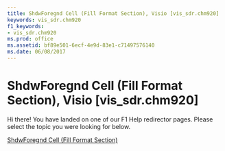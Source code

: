 ```yaml
---
title: ShdwForegnd Cell (Fill Format Section), Visio [vis_sdr.chm920]
keywords: vis_sdr.chm920
f1_keywords:
- vis_sdr.chm920
ms.prod: office
ms.assetid: bf89e501-6ecf-4e9d-83e1-c71497576140
ms.date: 06/08/2017
---
```



# ShdwForegnd Cell (Fill Format Section), Visio [vis_sdr.chm920]

Hi there! You have landed on one of our F1 Help redirector pages. Please select the topic you were looking for below.

[ShdwForegnd Cell (Fill Format Section)](http://msdn.microsoft.com/library/ea153390-631d-79fd-c1ba-4c281239a24e%28Office.15%29.aspx)

